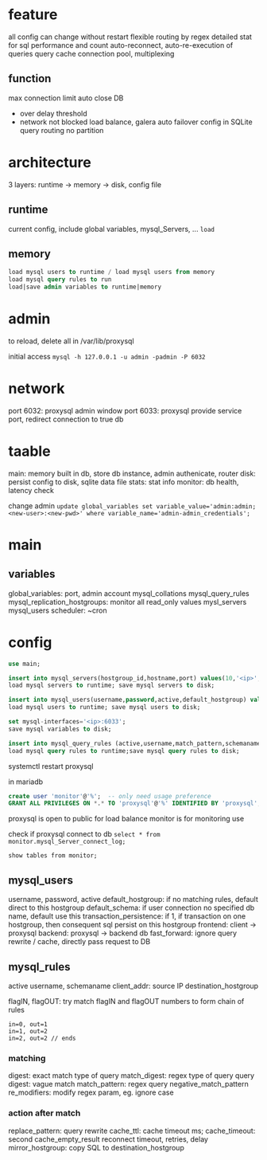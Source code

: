 # feature
all config can change without restart
flexible routing by regex
detailed stat for sql performance and count
auto-reconnect, auto-re-execution of queries
query cache
connection pool, multiplexing

## function
max connection limit
auto close DB
  - over delay threshold
  - network not blocked
load balance, galera auto failover
config in SQLite
query routing
no partition

# architecture
3 layers: runtime -> memory -> disk, config file

## runtime
current config, include global variables, mysql_Servers, ...
`load`

## memory
```sql
load mysql users to runtime / load mysql users from memory
load mysql query rules to run
load|save admin variables to runtime|memory
```

# admin
to reload, delete all in /var/lib/proxysql

initial access
`mysql -h 127.0.0.1 -u admin -padmin -P 6032`

# network
port 6032: proxysql admin window
port 6033: proxysql provide service port, redirect connection to true db

# taable
main: memory built in db, store db instance, admin authenicate, router
disk: persist config to disk, sqlite data file
stats: stat info
monitor: db health, latency check

change admin
`update global_variables set variable_value='admin:admin;<new-user>:<new-pwd>' where variable_name='admin-admin_credentials';`

# main
## variables
global_variables: port, admin account
mysql_collations
mysql_query_rules
mysql_replication_hostgroups: monitor all read_only values
mysl_servers
mysql_users
scheduler: ~cron

# config
```sql
use main;

insert into mysql_servers(hostgroup_id,hostname,port) values(10,'<ip>',3306); 
load mysql servers to runtime; save mysql servers to disk;

insert into mysql_users(username,password,active,default_hostgroup) values('proxysql','proxysql',1,10);
load mysql users to runtime; save mysql users to disk;

set mysql-interfaces='<ip>:6033';
save mysql variables to disk;

insert into mysql_query_rules (active,username,match_pattern,schemaname,destination_hostgroup,apply) values(1,'proxysql','^select','test',1,1);
load mysql query rules to runtime;save mysql query rules to disk;
```
systemctl restart proxysql

in mariadb
```sql
create user 'monitor'@'%';  -- only need usage preference
GRANT ALL PRIVILEGES ON *.* TO 'proxysql'@'%' IDENTIFIED BY 'proxysql';
```

proxysql is open to public for load balance
monitor is for monitoring use

check if proxysql connect to db `select * from monitor.mysql_Server_connect_log;`

`show tables from monitor;`

## mysql_users
username, password, active
default_hostgroup: if no matching rules, default direct to this hostgroup
default_schema: if user connection no specified db name, default use this
transaction_persistence: if 1, if transaction on one hostgroup, then consequent sql persist on this hostgroup
frontend: client -> proxysql
backend: proxysql -> backend db
fast_forward: ignore query rewrite / cache, directly pass request to DB

## mysql_rules
active
username, schemaname
client_addr: source IP
destination_hostgroup

flagIN, flagOUT: try match flagIN and flagOUT numbers to form chain of rules
```
in=0, out=1
in=1, out=2
in=2, out=2 // ends
```
### matching
digest: exact match type of query
match_digest: regex type of query
query digest: vague match
match_pattern: regex  query
negative_match_pattern
re_modifiers: modify regex param, eg. ignore case

### action after match
replace_pattern: query rewrite
cache_ttl: cache timeout ms; cache_timeout: second
cache_empty_result
reconnect
timeout, retries, delay
mirror_hostgroup: copy SQL to destination_hostgroup














